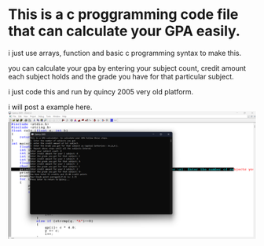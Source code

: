 # This is a c proggramming code file that can calculate your GPA easily.
 i just use arrays, function and basic c programming syntax to make this.

 you can calculate your gpa by entering your subject count, credit amount each subject holds and the grade you have for that particular subject.

 i just code this and run by quincy 2005 very old platform.

 i will post a example here.
 ![demo](demo.png)
